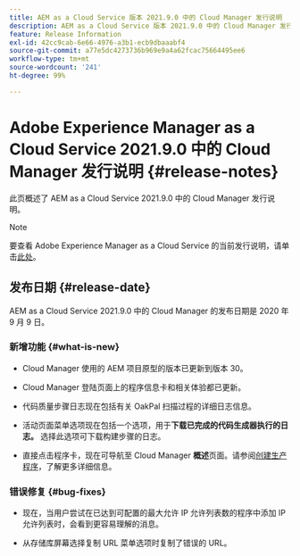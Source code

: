 ```yaml
---
title: AEM as a Cloud Service 版本 2021.9.0 中的 Cloud Manager 发行说明
description: AEM as a Cloud Service 版本 2021.9.0 中的 Cloud Manager 发行说明
feature: Release Information
exl-id: 42cc9cab-6e66-4976-a3b1-ecb9dbaaabf4
source-git-commit: a77e5dc4273736b969e9a4a62fcac75664495ee6
workflow-type: tm+mt
source-wordcount: '241'
ht-degree: 99%

---
```


# Adobe Experience Manager as a Cloud Service 2021.9.0 中的 Cloud Manager 发行说明 {#release-notes}

此页概述了 AEM as a Cloud Service 2021.9.0 中的 Cloud Manager 发行说明。

>[!NOTE]
>要查看 Adobe Experience Manager as a Cloud Service 的当前发行说明，请单击[此处](https://experienceleague.adobe.com/docs/experience-manager-cloud-service/content/release-notes/release-notes/release-notes-current.html)。

## 发布日期 {#release-date}

AEM as a Cloud Service 2021.9.0 中的 Cloud Manager 的发布日期是 2020 年 9 月 9 日。

### 新增功能 {#what-is-new}

* Cloud Manager 使用的 AEM 项目原型的版本已更新到版本 30。

* Cloud Manager 登陆页面上的程序信息卡和相关体验都已更新。

* 代码质量步骤日志现在包括有关 OakPal 扫描过程的详细日志信息。

* 活动页面菜单选项现在包括一个选项，用于&#x200B;**下载已完成的代码生成器执行的日志。** 选择此选项可下载构建步骤的日志。

* 直接点击程序卡，现在可导航至 Cloud Manager **概述**&#x200B;页面。请参阅[创建生产程序](https://experienceleague.adobe.com/docs/experience-manager-cloud-service/content/implementing/using-cloud-manager/programs/creating-production-programs.html)，了解更多详细信息。

### 错误修复 {#bug-fixes}

* 现在，当用户尝试在已达到可配置的最大允许 IP 允许列表数的程序中添加 IP 允许列表时，会看到更容易理解的消息。

* 从存储库屏幕选择复制 URL 菜单选项时复制了错误的 URL。

